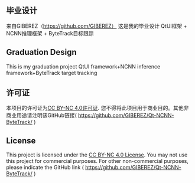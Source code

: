 ## 毕业设计
来自GIBEREZ（https://github.com/GIBEREZ） 这是我的毕业设计 QtUI框架 + NCNN推理框架 + ByteTrack目标跟踪
## Graduation Design
This is my graduation project QtUI framework+NCNN inference framework+ByteTrack target tracking
## 许可证
本项目的许可证为[CC BY-NC 4.0许可证](https://creativecommons.org/licenses/by-nc/4.0/). 您不得将此项目用于商业目的。其他非商业用途请注明该GitHub链接( https://github.com/GIBEREZ/Qt-NCNN-ByteTrack/ )
## License
This project is licensed under the [CC BY-NC 4.0 License](https://creativecommons.org/licenses/by-nc/4.0/). You may not use this project for commercial purposes. For other non-commercial purposes, please indicate the GitHub link ( https://github.com/GIBEREZ/Qt-NCNN-ByteTrack/ )
